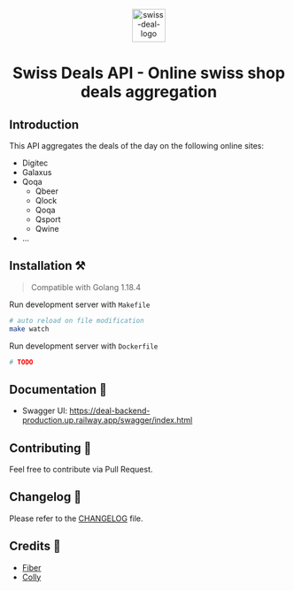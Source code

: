 <p align="center">
<!-- TODO: Set logo here -->
   <img src="https://github.com/gael-gothuey/deal-frontend/raw/main/src/assets/images/logos/logo.png" alt="swiss-deal-logo" width="60px" height="auto">
   
</p>

<h1 align="center">
      Swiss Deals API - Online swiss shop deals aggregation
</h1>

## Introduction

This API aggregates the deals of the day on the following online sites:
- Digitec
- Galaxus
- Qoqa
  - Qbeer
  - Qlock
  - Qoqa
  - Qsport
  - Qwine
- ...

## Installation ⚒️

> Compatible with Golang 1.18.4

Run development server with `Makefile`

   ```bash
   # auto reload on file modification 
   make watch
   ```
Run development server with `Dockerfile`
```bash
# TODO
```

## Documentation 📖

- Swagger UI: https://deal-backend-production.up.railway.app/swagger/index.html


## Contributing 🦸
 Feel free to contribute via Pull Request.

## Changelog 📆

Please refer to the [CHANGELOG](CHANGELOG.md) file.

## Credits 🙏

- [Fiber](https://github.com/gofiber/fiber)
- [Colly](https://github.com/gocolly/colly)
